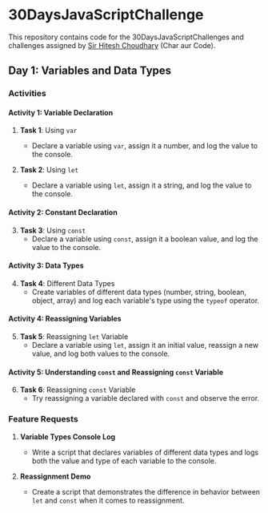 # 30DaysJavaScriptChallenge

This repository contains code for the 30DaysJavaScriptChallenges and challenges assigned by [Sir Hitesh Choudhary](https://github.com/hiteshchoudhary) (Char aur Code).

## Day 1: Variables and Data Types

### Activities

#### Activity 1: Variable Declaration
1. **Task 1**: Using `var`
   - Declare a variable using `var`, assign it a number, and log the value to the console.

2. **Task 2**: Using `let`
   - Declare a variable using `let`, assign it a string, and log the value to the console.

#### Activity 2: Constant Declaration
3. **Task 3**: Using `const`
   - Declare a variable using `const`, assign it a boolean value, and log the value to the console.

#### Activity 3: Data Types
4. **Task 4**: Different Data Types
   - Create variables of different data types (number, string, boolean, object, array) and log each variable's type using the `typeof` operator.

#### Activity 4: Reassigning Variables
5. **Task 5**: Reassigning `let` Variable
   - Declare a variable using `let`, assign it an initial value, reassign a new value, and log both values to the console.

#### Activity 5: Understanding `const` and Reassigning `const` Variable
6. **Task 6**: Reassigning `const` Variable
   - Try reassigning a variable declared with `const` and observe the error.

### Feature Requests

1. **Variable Types Console Log**
   - Write a script that declares variables of different data types and logs both the value and type of each variable to the console.

2. **Reassignment Demo**
   - Create a script that demonstrates the difference in behavior between `let` and `const` when it comes to reassignment.



